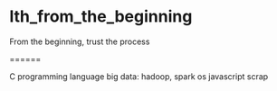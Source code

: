 # lth_from_the_beginning
From the beginning, trust the process

======

C programming language
big data: hadoop, spark
os
javascript
scrap
